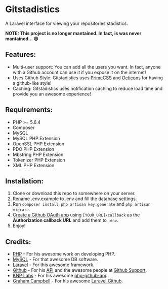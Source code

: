 # Gitstadistics
A Laravel interface for viewing your repositories stadistics.

**NOTE: This project is no longer mantained. In fact, is was never mantained... :smile:**

## Features:

- Multi-user support: You can add all the users you want. In fact, anyone with a Github account can use it if you expose it on the internet!
- Uses Github Style: Gitstadistics uses [PrimeCSS](http://primercss.io/) and [Octicons](https://octicons.github.com) for having a github-like style!
- Caching: Gitstadistics uses notification caching to reduce load time and provide you an awesome experience!

## Requirements:

- PHP >= 5.6.4
- Composer
- MySQL
- MySQL PHP Extension
- OpenSSL PHP Extension
- PDO PHP Extension
- Mbstring PHP Extension
- Tokenizer PHP Extension
- XML PHP Extension

## Installation:

1. Clone or download this repo to somewhere on your server.
2. Rename .env.example to .env and fill the database settings.
3. Run ```composer install```, ```php artisan key:generate``` and ```php artisan migrate```.
4. [Create a Github OAuth app](https://github.com/settings/applications/new) using ```[YOUR_URL]/callback``` as the **Authorization callback URL** and add them to ```.env```.
5. Enjoy!

## Credits:

- [PHP](https://php.net) - For his awesome work on developing PHP.
- [MySQL](https://mysql.com) - For that awesome DB software.
- [Laravel](https://laravel.com) - For this awesome framework.
- [Github](https://github.com) - For his [API](https://developers.github.com/v3) and the awesome people at [Github Support](https://github.com/contact).
- [KNP Labs](https://knplabs.com) - For his awesome [php-github-api](https://github.com/KnpLabs/php-github-api).
- [Graham Campbell](https://gjcampbell.co.uk/) - For his awesome [Laravel Github](https://github.com/GrahamCampbell/Laravel-GitHub).
